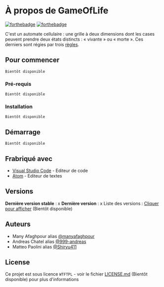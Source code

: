 # À propos de GameOfLife 
[![forthebadge](https://forthebadge.com/images/badges/built-with-love.svg)](https://forthebadge.com) [![forthebadge](https://forthebadge.com/images/badges/powered-by-electricity.svg)](https://forthebadge.com) 

C'est un automate cellulaire : une grille à deux dimensions dont les cases peuvent prendre deux états distincts : « vivante » ou « morte ». Ces derniers sont régies par trois [règles](https://pastebin.com/esyTU5TD). 

## Pour commencer

```
Bientôt disponible
```

### **Pré-requis**

```
Bientôt disponible
```

### **Installation**

```
Bientôt disponible
```

## Démarrage

```
Bientôt disponible
```

## Frabriqué avec

- [Visual Studio Code](https://code.visualstudio.com/) - Editeur de code
- [Atom](https://atom.io/) - Editeur de textes

## Versions
**Dernière version stable** : x **Dernière version** : x Liste des versions : [Cliquer pour afficher](https://github.com/lasource2020/GameOfLife/tags) (Bientôt disponible)
## Auteurs

- Many Afaghpour alias [@manyafaghpour](https://github.com/manyafaghpour)
- Andreas Chatel alias [@999-andreas](https://github.com/999-andreas)
- Matteo Paolini alias [@Shiryu411](https://github.com/Shiryu411)

## License

Ce projet est sous licence ```WTFTPL``` - voir le fichier [LICENSE.md]() (Bientôt disponible) pour plus d'informations
